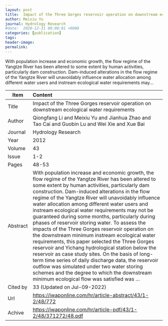 ```yaml
---
layout: post
title:  Impact of the Three Gorges reservoir operation on downstream ecological water requirements
author: Meixiu Yu
journal: Hydrology Research
#date:  2020-12-31 00:00:01 +0000
categories: [publication]
tags: 
header-image: 
permalink: 
---
```

With population increase and economic growth, the flow regime of the Yangtze River has been altered to some extent by human activities, particularly dam construction. Dam-induced alterations in the flow regime of the Yangtze River will unavoidably influence water allocation among different water users and instream ecological water requirements may...
<!--the above is the excerpt-->
<!--more-->
<!--the following is the text-->


| Item           | Content    |
| ---------------|:------------|
| Title          | Impact of the Three Gorges reservoir operation on downstream ecological water requirements     |
| Author         | Qiongfang Li and Meixiu Yu and Jianhua Zhao and Tao Cai and Guobin Lu and Wei Xie and Xue Bai    |
| Journal        | Hydrology Research   |
| Year           | 2012  |
| Volume         | 43	   |
| Issue          | 1-2	   |
| Pages          | 48-53	   |
| Abstract       | With population increase and economic growth, the flow regime of the Yangtze River has been altered to some extent by human activities, particularly dam construction. Dam-induced alterations in the flow regime of the Yangtze River will unavoidably influence water allocation among different water users and instream ecological water requirements may not be guaranteed during some months, particularly during phases of reservoir storing water. To assess the impacts of the Three Gorges reservoir operation on the downstream minimum instream ecological water requirements, this paper selected the Three Gorges reservoir and Yichang hydrological station below the reservoir as case study sites. On the basis of long-term time series of daily discharge data, the reservoir outflow was simulated under two water storing schemes and the degree to which the downstream minimum ecological flow was satisfied was …	 |
| Cited by		 | 33 (Updated on Jul-09-2022)   |
| Url  			 | <https://iwaponline.com/hr/article-abstract/43/1-2/48/772>		 |
| Achive 	     | <https://iwaponline.com/hr/article-pdf/43/1-2/48/371272/48.pdf>		 |

